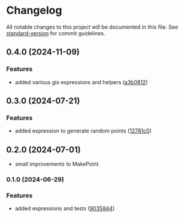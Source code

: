 # Changelog

All notable changes to this project will be documented in this file. See [standard-version](https://github.com/conventional-changelog/standard-version) for commit guidelines.

## 0.4.0 (2024-11-09)


### Features

* added various gis expressions and helpers ([a3b0812](https://github.com/ShabuShabu/laravel-postgis/commits/a3b08126714d3b69e66292e255ddbc93444be361))

## 0.3.0 (2024-07-21)


### Features

* added expression to generate random points ([12781c0](https://github.com/ShabuShabu/laravel-postgis/commits/12781c0ff4a4702782a219720269c177843abd2e))


## 0.2.0 (2024-07-01)

* small improvements to MakePoint

### 0.1.0 (2024-06-29)


### Features

* added expressions and tests ([9035844](https://github.com/ShabuShabu/laravel-postgis/commits/9035844dfde3f3c35f215ded68036632bc1d155b))
